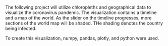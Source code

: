 The following project will utilize chloropleths and geographical data to visualize the coronavirus pandemic. The visualization contains a timeline and a map of the world. As the slider on the timeline progresses, more sections of the world map will be shaded. THe shading denotes the country being infected.

To create this visualization, numpy, pandas, plotly, and python were used.
